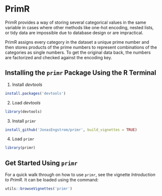 # PrimR

PrimR provides a way of storing several categorical values in the same variable in cases where other methods like one-hot encoding, nested lists, or tidy data are impossible due to database design or are impractical.

PrimR assigns every category in the dataset a unique prime number and then stores products of the prime numbers to represent combinations of the categories as single numbers. To get the original data back, the numbers are factorized and checked against the encoding key.

## Installing the `primr` Package Using the R Terminal

1. Install *devtools*
```r
install.packages('devtools')
```
2. Load *devtools*
```r
library(devtools)
```
3. Install `primr`
```r
install_github('JonasEngstrom/primr', build_vignettes = TRUE)
```
4. Load `primr`
```r
library(primr)
```

## Get Started Using `primr`

For a quick walk through on how to use `primr`, see the vignette *Introduction to PrimR*. It can be loaded using the command:

```r
utils::browseVignettes('primr')
```
